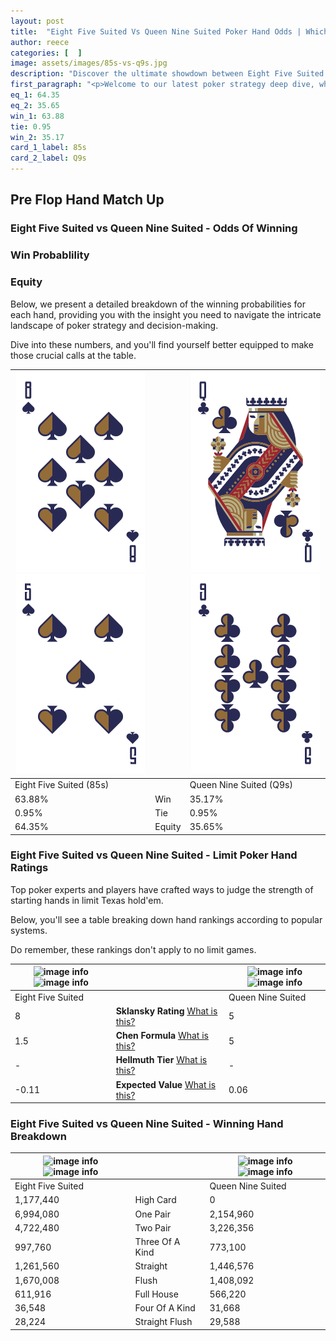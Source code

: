```yaml
---
layout: post
title:  "Eight Five Suited Vs Queen Nine Suited Poker Hand Odds | Which Is The Better Hand In Poker? A Complete Guide"
author: reece
categories: [  ]
image: assets/images/85s-vs-q9s.jpg
description: "Discover the ultimate showdown between Eight Five Suited and Queen Nine Suited in poker! Uncover the odds, strategies, and scenarios where one hand triumphs over the other. Get ready to up your poker game with this thrilling analysis."
first_paragraph: "<p>Welcome to our latest poker strategy deep dive, where we're pitting two distinct hands against each other in a high-stakes showdown: Eight Five Suited vs Queen Nine Suited.</p><p>In the dynamic world of poker, every decision counts, and knowing which hand holds the upper hand is key to your success at the table.</p><p>In this article, we'll dissect these two hands, explore the scenarios where one dominates the other, and equip you with the knowledge to make strategic choices that can tip the odds in your favor.</p><p>Get ready to unravel the intriguing dynamics of these poker hands and elevate your game to new heights.</p>"
eq_1: 64.35
eq_2: 35.65
win_1: 63.88
tie: 0.95
win_2: 35.17
card_1_label: 85s
card_2_label: Q9s
---
```




[comment]: # (sp0)

## Pre Flop Hand Match Up

<div class="table hand-ratings" markdown="1"> 



### Eight Five Suited vs Queen Nine Suited - Odds Of Winning


  
<div class="row graphs"> 
<div class="col-lg-6">
    <h3>Win Probablility</h3>
    <canvas id="WinChart"></canvas>
</div>
<div class="col-lg-6">
    <h3>Equity</h3>
    <canvas id="EquityChart"></canvas>
</div>
</div>

  Below, we present a detailed breakdown of the winning probabilities for each hand, providing you with the insight you need to navigate the intricate landscape of poker strategy and decision-making. 

Dive into these numbers, and you'll find yourself better equipped to make those crucial calls at the table.


    
| ![image info](assets/images/hand1/8.png) ![image info](assets/images/hand1/5.png) |  | ![image info](assets/images/hand2/q.png) ![image info](assets/images/hand2/9.png) |
| -------- | -------- | -------- |
| Eight Five Suited (85s) |  | Queen Nine Suited (Q9s) |
| 63.88% | Win | 35.17% |
| 0.95% | Tie | 0.95% |
| 64.35% | Equity | 35.65% |




[comment]: # (sp1)



### Eight Five Suited vs Queen Nine Suited - Limit Poker Hand Ratings

Top poker experts and players have crafted ways to judge the strength of starting hands in limit Texas hold'em. 

Below, you'll see a table breaking down hand rankings according to popular systems. 

Do remember, these rankings don't apply to no limit games.


    
| ![image info](https://www.riverpairs.com/assets/images/hand1/8.png) ![image info](https://www.riverpairs.com/assets/images/hand1/5.png) |  | ![image info](https://www.riverpairs.com/assets/images/hand2/q.png) ![image info](https://www.riverpairs.com/assets/images/hand2/9.png) |
| -------- | -------- | -------- |
| Eight Five Suited |  | Queen Nine Suited |
| 8 | **Sklansky Rating** [What is this?](/sklansky-rating-explained) | 5 |
| 1.5 | **Chen Formula** [What is this?](/chen-formula-explained) | 5 |
| - | **Hellmuth Tier** [What is this?](/Hellmuth-tier-explained) | - |
| -0.11 | **Expected Value** [What is this?](/expected-value-explained) | 0.06 |




[comment]: # (sp2)



### Eight Five Suited vs Queen Nine Suited - Winning Hand Breakdown


    
| ![image info](https://www.riverpairs.com/assets/images/hand1/8.png) ![image info](https://www.riverpairs.com/assets/images/hand1/5.png) |  | ![image info](https://www.riverpairs.com/assets/images/hand2/q.png) ![image info](https://www.riverpairs.com/assets/images/hand2/9.png) |
| -------- | -------- | -------- |
| Eight Five Suited |  | Queen Nine Suited |
| 1,177,440 | High Card | 0 |
| 6,994,080 | One Pair | 2,154,960 |
| 4,722,480 | Two Pair | 3,226,356 |
| 997,760 | Three Of A Kind | 773,100 |
| 1,261,560 | Straight | 1,446,576 |
| 1,670,008 | Flush | 1,408,092 |
| 611,916 | Full House | 566,220 |
| 36,548 | Four Of A Kind | 31,668 |
| 28,224 | Straight Flush | 29,588 |




[comment]: # (sp3)



</div>

[comment]: # (sp4)



[comment]: # (sp5)

